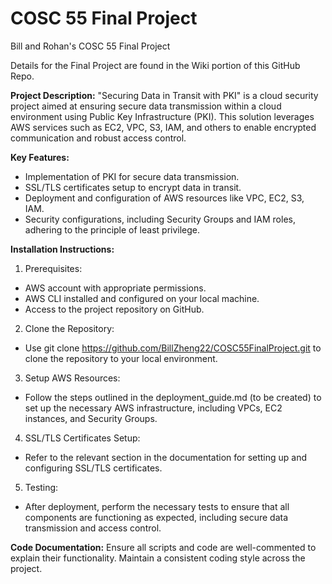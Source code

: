 # COSC 55 Final Project
Bill and Rohan's COSC 55 Final Project

Details for the Final Project are found in the Wiki portion of this GitHub Repo.

**Project Description:** 
"Securing Data in Transit with PKI" is a cloud security project aimed at ensuring secure data transmission within a cloud environment using Public Key Infrastructure (PKI). This solution leverages AWS services such as EC2, VPC, S3, IAM, and others to enable encrypted communication and robust access control.

**Key Features:**
- Implementation of PKI for secure data transmission.
- SSL/TLS certificates setup to encrypt data in transit.
- Deployment and configuration of AWS resources like VPC, EC2, S3, IAM.
- Security configurations, including Security Groups and IAM roles, adhering to the principle of least privilege.

**Installation Instructions:**
1. Prerequisites:
- AWS account with appropriate permissions.
- AWS CLI installed and configured on your local machine.
- Access to the project repository on GitHub.

2. Clone the Repository:
- Use git clone https://github.com/BillZheng22/COSC55FinalProject.git to clone the repository to your local environment.

3. Setup AWS Resources:
- Follow the steps outlined in the deployment_guide.md (to be created) to set up the necessary AWS infrastructure, including VPCs, EC2 instances, and Security Groups.

4. SSL/TLS Certificates Setup:
- Refer to the relevant section in the documentation for setting up and configuring SSL/TLS certificates.

5. Testing:
- After deployment, perform the necessary tests to ensure that all components are functioning as expected, including secure data transmission and access control.

**Code Documentation:**
Ensure all scripts and code are well-commented to explain their functionality. Maintain a consistent coding style across the project.
